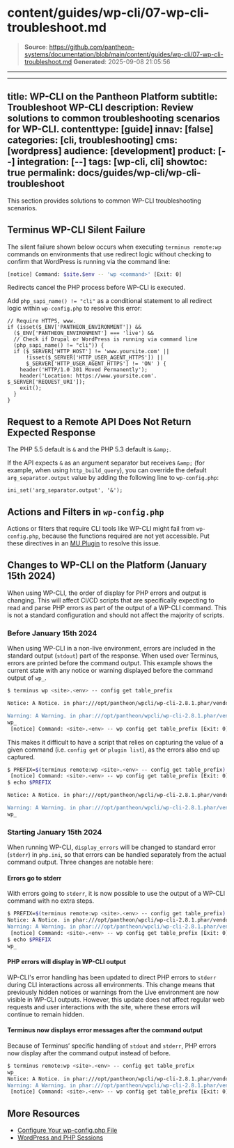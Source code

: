 # content/guides/wp-cli/07-wp-cli-troubleshoot.md

> **Source**: https://github.com/pantheon-systems/documentation/blob/main/content/guides/wp-cli/07-wp-cli-troubleshoot.md
> **Generated**: 2025-09-08 21:05:56

---

---
title: WP-CLI on the Pantheon Platform
subtitle: Troubleshoot WP-CLI
description: Review solutions to common troubleshooting scenarios for WP-CLI.
contenttype: [guide]
innav: [false]
categories: [cli, troubleshooting]
cms: [wordpress]
audience: [development]
product: [--]
integration: [--]
tags: [wp-cli, cli]
showtoc: true
permalink: docs/guides/wp-cli/wp-cli-troubleshoot
---

This section provides solutions to common WP-CLI troubleshooting scenarios.

## Terminus WP-CLI Silent Failure

The silent failure shown below occurs when executing `terminus remote:wp` commands on environments that use redirect logic without checking to confirm that WordPress is running via the command line:

```bash
[notice] Command: $site.$env -- 'wp <command>' [Exit: 0]
```

Redirects cancel the PHP process before WP-CLI is executed.

Add `php_sapi_name() != "cli"` as a conditional statement to all redirect logic within `wp-config.php` to resolve this error:

```php:title=wp-config.php
// Require HTTPS, www.
if (isset($_ENV['PANTHEON_ENVIRONMENT']) &&
  ($_ENV['PANTHEON_ENVIRONMENT'] === 'live') &&
  // Check if Drupal or WordPress is running via command line
  (php_sapi_name() != "cli")) {
  if ($_SERVER['HTTP_HOST'] != 'www.yoursite.com' ||
      !isset($_SERVER['HTTP_USER_AGENT_HTTPS']) ||
      $_SERVER['HTTP_USER_AGENT_HTTPS'] != 'ON' ) {
    header('HTTP/1.0 301 Moved Permanently');
    header('Location: https://www.yoursite.com'. $_SERVER['REQUEST_URI']);
    exit();
  }
}
```

## Request to a Remote API Does Not Return Expected Response

The PHP 5.5 default is `&` and the PHP 5.3 default is `&amp;`.

If the API expects `&` as an argument separator but receives `&amp;` (for example, when using `http_build_query`), you can override the default `arg_separator.output` value by adding the following line to `wp-config.php`:

```php:title=wp-config.php
ini_set('arg_separator.output', '&');
```

## Actions and Filters in `wp-config.php`

Actions or filters that require CLI tools like WP-CLI might fail from `wp-config.php`, because the functions required are not yet accessible. Put these directives in an [MU Plugin](/guides/wordpress-configurations/mu-plugin) to resolve this issue.

## Changes to WP-CLI on the Platform (January 15th 2024)

<Alert title="Summary of changes"  type="info" >
When using WP-CLI, the order of display for PHP errors and output is changing. This will affect CI/CD scripts that are specifically expecting to read and parse PHP errors as part of the output of a WP-CLI command. This is not a standard configuration and should not affect the majority of scripts.
</Alert>

### Before January 15th 2024
When using WP-CLI in a non-live environment, errors are included in the standard output (`stdout`) part of the response. When used over Terminus, errors are printed before the command output. This example shows the current state with any notice or warning displayed before the command output of `wp_`.
```bash
$ terminus wp <site>.<env> -- config get table_prefix

Notice: A Notice. in phar:///opt/pantheon/wpcli/wp-cli-2.8.1.phar/vendor/wp-cli/config-command/src/Config_Command.php(444) : eval()'d code on line 78

Warning: A Warning. in phar:///opt/pantheon/wpcli/wp-cli-2.8.1.phar/vendor/wp-cli/config-command/src/Config_Command.php(444) : eval()'d code on line 79
wp_
 [notice] Command: <site>.<env> -- wp config get table_prefix [Exit: 0]
```

This makes it difficult to have a script that relies on capturing the value of a given command (i.e. `config get` or `plugin list`), as the errors also end up captured.
```bash
$ PREFIX=$(terminus remote:wp <site>.<env> -- config get table_prefix)
 [notice] Command: <site>.<env> -- wp config get table_prefix [Exit: 0]
$ echo $PREFIX

Notice: A Notice. in phar:///opt/pantheon/wpcli/wp-cli-2.8.1.phar/vendor/wp-cli/config-command/src/Config_Command.php(444) : eval()'d code on line 78

Warning: A Warning. in phar:///opt/pantheon/wpcli/wp-cli-2.8.1.phar/vendor/wp-cli/config-command/src/Config_Command.php(444) : eval()'d code on line 79
wp_
```

### Starting January 15th 2024
When running WP-CLI, `display_errors` will be changed to standard error (`stderr`) in `php.ini`, so that errors can be handled separately from the actual command output. Three changes are notable here:

#### Errors go to stderr
With errors going to `stderr`, it is now possible to use the output of a WP-CLI command with no extra steps.
```bash
$ PREFIX=$(terminus remote:wp <site>.<env> -- config get table_prefix)
Notice: A Notice. in phar:///opt/pantheon/wpcli/wp-cli-2.8.1.phar/vendor/wp-cli/config-command/src/Config_Command.php(444) : eval()'d code on line 78
Warning: A Warning. in phar:///opt/pantheon/wpcli/wp-cli-2.8.1.phar/vendor/wp-cli/config-command/src/Config_Command.php(444) : eval()'d code on line 79
 [notice] Command: <site>.<env> -- wp config get table_prefix [Exit: 0]
$ echo $PREFIX
wp_
```

#### PHP errors will display in WP-CLI output
WP-CLI's error handling has been updated to direct PHP errors to `stderr` during CLI interactions across all environments. This change means that previously hidden notices or warnings from the Live environment are now visible in WP-CLI outputs. However, this update does not affect regular web requests and user interactions with the site, where these errors will continue to remain hidden.

#### Terminus now displays error messages after the command output
Because of Terminus’ specific handling of `stdout` and `stderr`, PHP errors now display after the command output instead of before.
```bash
$ terminus remote:wp <site>.<env> -- config get table_prefix
wp_
Notice: A Notice. in phar:///opt/pantheon/wpcli/wp-cli-2.8.1.phar/vendor/wp-cli/config-command/src/Config_Command.php(444) : eval()'d code on line 78
Warning: A Warning. in phar:///opt/pantheon/wpcli/wp-cli-2.8.1.phar/vendor/wp-cli/config-command/src/Config_Command.php(444) : eval()'d code on line 79
 [notice] Command: <site>.<env> -- wp config get table_prefix [Exit: 0]
```

## More Resources

- [Configure Your wp-config.php File](/guides/php/wp-config-php)
- [WordPress and PHP Sessions](/guides/php/wordpress-sessions)
